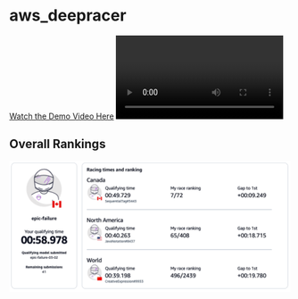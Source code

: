 # aws_deepracer

[Watch the Demo Video Here](https://youtu.be/fx0FUjy4keI)
![](./AWS.mp4)

## Overall Rankings
![](./Rankings.png)
